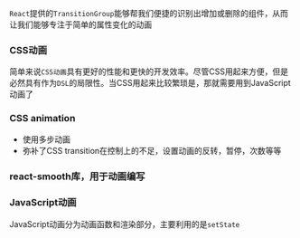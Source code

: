`React`提供的`TransitionGroup`能够帮我们便捷的识别出增加或删除的组件，从而让我们能够专注于简单的属性变化的动画

### CSS动画
简单来说`CSS动画`具有更好的性能和更快的开发效率。尽管CSS用起来方便，但是必然具有作为`DSL`的局限性。当CSS用起来比较繁琐是，那就需要用到JavaScript动画了

### CSS animation
- 使用多步动画
- 弥补了CSS transition在控制上的不足，设置动画的反转，暂停，次数等等

### react-smooth库，用于动画编写


### JavaScript动画
JavaScript动画分为动画函数和渲染部分，主要利用的是`setState`
